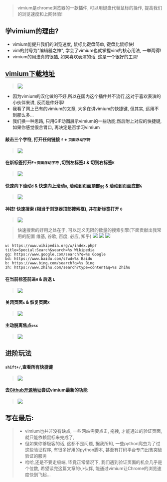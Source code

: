 > vimium是chrome浏览器的一款插件, 可以用键盘代替鼠标的操作, 提高我们的浏览速度和上网体验!
## 学vimium的理由?
- vimium能提升我们的浏览速度, 鼠标比键盘简单, 键盘比鼠标快!
- vim的封号为"编辑器之神", 学会了vimium也就掌握vim的核心用法, 一举两得!
- vimium的用法真的很酷, 如果喜欢表演的话, 这是一个很好的工具!
## [vimium下载地址](https://chrome.google.com/webstore/detail/vimium/dbepggeogbaibhgnhhndojpepiihcmeb)
> ![](https://upload-images.jianshu.io/upload_images/3203841-74ed90fc123f22d2.png?imageMogr2/auto-orient/strip%7CimageView2/2/w/1240)

- 因为vimium的汉化做的不好,所以在国内这个插件并不流行,这对于喜欢表演的小伙伴来讲, 反而是件好事!
- 我看了网上已有的vimium的文章, 大多在讲vimium的快捷键, 但其实, 远用不到那么多...
- 我们换一种思路, 只用GIF动图展示vimium的一些功能,然后附上对应的快捷键, 如果你感觉很合胃口, 再决定是否学习vimium

####  敲击三个字符, 打开任何链接  `f` + `页面浮动字符`
> ![](https://upload-images.jianshu.io/upload_images/3203841-91bc090b3dc80bb9.gif?imageMogr2/auto-orient/strip)

#### 在新标签打开`F`+`页面浮动字符` ,切到左标签`J` & 切到右标签`K`
> ![](https://upload-images.jianshu.io/upload_images/3203841-eca92b882578ab3d.gif?imageMogr2/auto-orient/strip)
#### 快速向下滚动`d` & 快速向上滚动`u`, 滚动到页面顶部`gg` & 滚动到页面底部`G`
> ![](https://upload-images.jianshu.io/upload_images/3203841-1df99e84df678506.gif?imageMogr2/auto-orient/strip)

#### 神技! 快速搜索 (相当于浏览器顶部搜索框), 并在新标签打开 `O`
> ![](https://upload-images.jianshu.io/upload_images/3203841-0d4b7a7781b0deaf.gif?imageMogr2/auto-orient/strip)

> 快速搜索的好用之处在于, 可以定义无限的数量的搜索引擎(下面贡献出我常用的配置 维基, 谷歌, 百度, 必应, 知乎)
> ![](https://upload-images.jianshu.io/upload_images/3203841-052099183b6d130a.png?imageMogr2/auto-orient/strip%7CimageView2/2/w/1240)
> ![](https://upload-images.jianshu.io/upload_images/3203841-26ca4b6817ec0d7e.png?imageMogr2/auto-orient/strip%7CimageView2/2/w/1240)
> ![](https://upload-images.jianshu.io/upload_images/3203841-18217acf257def05.png?imageMogr2/auto-orient/strip%7CimageView2/2/w/1240)

```
w: https://www.wikipedia.org/w/index.php?title=Special:Search&search=%s Wikipedia
gg: https://www.google.com/search?q=%s Google
bd: https://www.baidu.com/s?wd=%s Baidu
b: https://www.bing.com/search?q=%s Bing
zh: https://www.zhihu.com/search?type=content&q=%s Zhihu
```
#### 在当前标签前进`H` & 后退 `L`
> ![](https://upload-images.jianshu.io/upload_images/3203841-1a5a148b3f78efa2.gif?imageMogr2/auto-orient/strip)

#### 关闭页面`x` & 恢复页面`X`

> ![](https://upload-images.jianshu.io/upload_images/3203841-a8ad899485492c51.gif?imageMogr2/auto-orient/strip)

#### 主动脱离焦点`esc`

> ![](https://upload-images.jianshu.io/upload_images/3203841-2b4aabdab871f247.gif?imageMogr2/auto-orient/strip)

## 进阶玩法
#### `shift+/`,查看所有快捷键
> ![](https://upload-images.jianshu.io/upload_images/3203841-53d7b9b942c54fb5.png?imageMogr2/auto-orient/strip%7CimageView2/2/w/1240)

#### 去[Github开源地址](https://github.com/philc/vimium)尝试vimium最新的功能
> ![](https://upload-images.jianshu.io/upload_images/3203841-63d2c4e2b69f976d.png?imageMogr2/auto-orient/strip%7CimageView2/2/w/1240)


## 写在最后:
> - vimium也并非没有缺点, 一些网站需要点击, 拖拽, 才能通过的验证页面, 就只能依赖鼠标来完成了, 
> - 但如果你够极客的话, 这都不是问题, 据我所知, 一些python爬虫为了过这些验证程序, 有很多好用的python脚本, 甚至有打码平台专门出售突破验证的服务
> - 哈哈,还是不要走极端, 毕竟正常情况下, 我们遇到验证页面的机会几乎是个位数, 希望读完这篇文章的小伙伴, 能通过vimium让Chrome的浏览速度快到飞起...